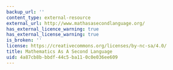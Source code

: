 ```yaml
---
backup_url: ''
content_type: external-resource
external_url: http://www.mathasasecondlanguage.org/
has_external_licence_warning: true
has_external_license_warning: true
is_broken: ''
license: https://creativecommons.org/licenses/by-nc-sa/4.0/
title: Mathematics As A Second Language
uid: 4a87cb8b-bbdf-44c5-ba11-0c0e036ee609
---
```

